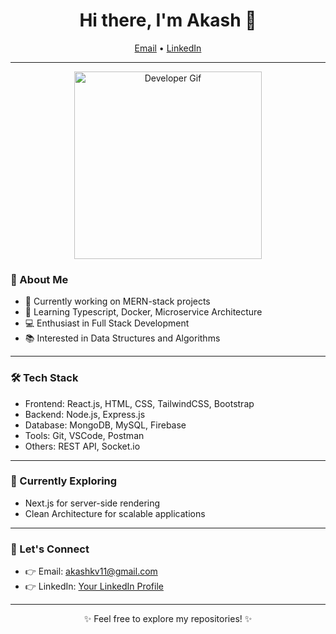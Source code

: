 <h1 align="center">Hi there, I'm Akash 👋</h1>
<p align="center">
  <a href="mailto:akashkv11@gmail.com">Email</a> •
  <a href="https://www.linkedin.com/in/akash-kv-ba6060230/">LinkedIn</a> 
</p>

---

<div align="center">
  <img src="https://media.giphy.com/media/ZVik7pBtu9dNS/giphy.gif" alt="Developer Gif" width="300">
</div>

### 🧠 About Me

- 💼 Currently working on MERN-stack projects
- 🌱 Learning Typescript, Docker, Microservice Architecture
- 💻 Enthusiast in Full Stack Development
- 📚 Interested in Data Structures and Algorithms

---

### 🛠️ Tech Stack

- Frontend: React.js, HTML, CSS, TailwindCSS, Bootstrap
- Backend: Node.js, Express.js
- Database: MongoDB, MySQL, Firebase
- Tools: Git, VSCode, Postman
- Others: REST API, Socket.io

---

### 🚀 Currently Exploring

- Next.js for server-side rendering
- Clean Architecture for scalable applications

---

### 🤝 Let's Connect

- 👉 Email: akashkv11@gmail.com
- 👉 LinkedIn: [Your LinkedIn Profile](https://www.linkedin.com/in/akash-kv-ba6060230/)

---

<p align="center">✨ Feel free to explore my repositories! ✨</p>
